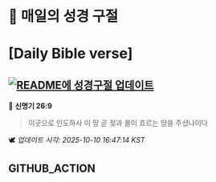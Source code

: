# 🙏 매일의 성경 구절
# [Daily Bible verse]
## [![README에 성경구절 업데이트](https://github.com/DONGSUKA/first_test/actions/workflows/update-readme-bible.yml/badge.svg)](https://github.com/DONGSUKA/first_test/actions/workflows/update-readme-bible.yml)
<!-- START_BIBLE_VERSE -->
📖 **신명기 26:9**
> 이곳으로 인도하사 이 땅 곧 젖과 꿀이 흐르는 땅을 주셨나이다

🕊️ _업데이트 시각: 2025-10-10 16:47:14 KST_
  <!-- END_BIBLE_VERSE -->
## GITHUB_ACTION
